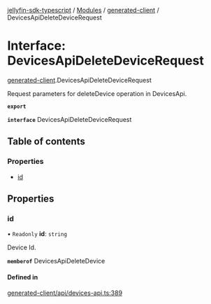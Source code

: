 [jellyfin-sdk-typescript](../README.md) / [Modules](../modules.md) / [generated-client](../modules/generated_client.md) / DevicesApiDeleteDeviceRequest

# Interface: DevicesApiDeleteDeviceRequest

[generated-client](../modules/generated_client.md).DevicesApiDeleteDeviceRequest

Request parameters for deleteDevice operation in DevicesApi.

**`export`**

**`interface`** DevicesApiDeleteDeviceRequest

## Table of contents

### Properties

- [id](generated_client.DevicesApiDeleteDeviceRequest.md#id)

## Properties

### id

• `Readonly` **id**: `string`

Device Id.

**`memberof`** DevicesApiDeleteDevice

#### Defined in

[generated-client/api/devices-api.ts:389](https://github.com/thornbill/jellyfin-sdk-typescript/blob/7534c86/src/generated-client/api/devices-api.ts#L389)
